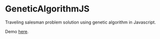 # GeneticAlgorithmJS
Traveling salesman problem solution using genetic algorithm in Javascript.

Demo [here](willianrocha.tk).
